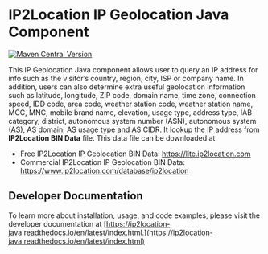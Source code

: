 # IP2Location IP Geolocation Java Component
[![Maven Central Version](https://img.shields.io/maven-central/v/com.ip2location/ip2location-java)](https://central.sonatype.com/artifact/com.ip2location/ip2location-java)


This IP Geolocation Java component allows user to query an IP address for info such as the visitor’s country, region, city, ISP or company name. In addition, users can also determine extra useful geolocation information such as latitude, longitude, ZIP code, domain name, time zone, connection speed, IDD code, area code, weather station code, weather station name, MCC, MNC, mobile brand name, elevation, usage type, address type, IAB category, district, autonomous system number (ASN), autonomous system (AS), AS domain, AS usage type and AS CIDR. It lookup the IP address from **IP2Location BIN Data** file. This data file can be downloaded at

* Free IP2Location IP Geolocation BIN Data: https://lite.ip2location.com
* Commercial IP2Location IP Geolocation BIN Data: https://www.ip2location.com/database/ip2location

## Developer Documentation
To learn more about installation, usage, and code examples, please visit the developer documentation at [https://ip2location-java.readthedocs.io/en/latest/index.html.](https://ip2location-java.readthedocs.io/en/latest/index.html)

